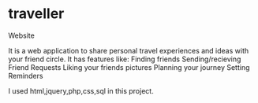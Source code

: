 # traveller
Website

It is a web application to share personal travel experiences and ideas with your friend circle.
It has features like:
Finding friends
Sending/recieving Friend Requests
Liking your friends pictures
Planning your journey
Setting Reminders

I used html,jquery,php,css,sql in this project.
